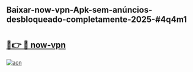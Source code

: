 ## Baixar-now-vpn-Apk-sem-anúncios-desbloqueado-completamente-2025-#4q4m1

# <h2><a href="https://ainizakaria.my?title=now-vpn&ref=20M">🔗👉 🔴 now-vpn</a></h2>

[![acn](https://github.com/user-attachments/assets/0f9c940e-d8b0-45ae-aac7-cd30a18b3e1c)](https://ainizakaria.my?title=now-vpn&ref=20M)

